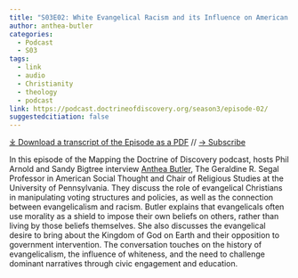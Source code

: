 ```yaml
---
title: "S03E02: White Evangelical Racism and its Influence on American Politics an Interview with Anthea Butler"
author: anthea-butler
categories:
  - Podcast
  - S03
tags:
  - link
  - audio
  - Christianity
  - theology
  - podcast
link: https://podcast.doctrineofdiscovery.org/season3/episode-02/
suggestedcitiation: false
---
```

<div id="buzzsprout-player-13904064"></div><script src="https://www.buzzsprout.com/1926214/13904064-s03e02-white-evangelical-racism-and-it-s-influence-on-american-politics-an-interview-with-anthea-butler.js?container_id=buzzsprout-player-13904064&player=small" type="text/javascript" charset="utf-8"></script>

[⤓ Download a transcript of the Episode as a PDF](https://podcast.doctrineofdiscovery.org/assets/pdfs/S03E02-White-Evangelical-Racism-Anthea-Butler-TRANSCRIPT.pdf) // [→ Subscribe](((https://podcast.doctrineofdiscovery.org/subscribe/)))


In this episode of the Mapping the Doctrine of Discovery podcast, hosts Phil Arnold and Sandy Bigtree interview [Anthea Butler](https://rels.sas.upenn.edu/people/anthea-butler), The Geraldine R. Segal Professor in American Social Thought and Chair of Religious Studies at the University of Pennsylvania. They discuss the role of evangelical Christians in manipulating voting structures and policies, as well as the connection between evangelicalism and racism. Butler explains that evangelicals often use morality as a shield to impose their own beliefs on others, rather than living by those beliefs themselves. She also discusses the evangelical desire to bring about the Kingdom of God on Earth and their opposition to government intervention. The conversation touches on the history of evangelicalism, the influence of whiteness, and the need to challenge dominant narratives through civic engagement and education.
